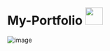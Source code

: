 # My-Portfolio <img height="40" src="https://raw.githubusercontent.com/innng/innng/master/assets/kyubey.gif"/>


![image](https://tenor.com/view/mandalorian-baby-yoda-star-wars-cute-gif) 
